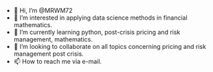 - 👋 Hi, I’m @MRWM72
- 👀 I’m interested in applying data science methods in financial mathematics.
- 🌱 I’m currently learning python, post-crisis pricing and risk management, mathematics.
- 💞️ I’m looking to collaborate on all topics concerning pricing and risk management post crisis.
- 📫 How to reach me via e-mail.

<!---
MRWM72/MRWM72 is a ✨ special ✨ repository because its `README.md` (this file) appears on your GitHub profile.
You can click the Preview link to take a look at your changes.
--->
